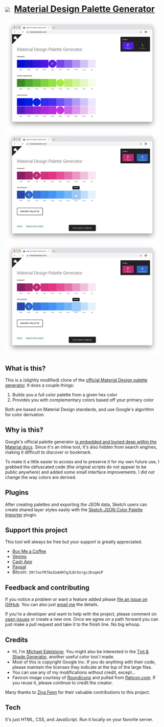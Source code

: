 # [<img src="favicon.ico" width="25px" />](https://materialpalettes.com) &nbsp;[Material Design Palette Generator](https://materialpalettes.com)

[<img src="/images/screenshot-1.png" />](https://materialpalettes.com)
[<img src="/images/screenshot-2.png" />](https://materialpalettes.com)
[<img src="/images/screenshot-3.png" />](https://materialpalettes.com)

## What is this?

This is a (slightly modified) clone of the [official Material Design palette generator](https://material.io/design/color/the-color-system.html#tools-for-picking-colors). It does a couple things:

1. Builds you a full color palette from a given hex color
2. Provides you with complementary colors based off your primary color

Both are based on Material Design standards, and use Google's algorithm for color derivation.

## Why is this?

Google's official palette generator [is embedded and buried deep within the Material docs](https://material.io/design/color/the-color-system.html#tools-for-picking-colors). Since it's an inline tool, it's also hidden from search engines, making it difficult to discover or bookmark.

To make it a little easier to access and to preserve it for my own future use, I grabbed the obfuscated code (the original scripts do not appear to be public anywhere) and added some small interface improvements. I did _not_ change the way colors are derived.

## Plugins

After creating palettes and exporting the JSON data, Sketch users can create shared layer styles easily with the [Sketch JSON Color Palette Importer](https://github.com/ziyafenn/sketch-json-color-palette-importer) plugin.

## Support this project
This tool will always be free but your support is greatly appreciated.

- [Buy Me a Coffee](https://www.buymeacoffee.com/edelstone)
- [Venmo](https://venmo.com/michaeledelstone)
- [Cash App](https://cash.app/$edelstone)
- [Paypal](https://www.paypal.me/edelstone)
- Bitcoin: `39t7oofR7AoZoAdH7gJLBrGnrgcJbsqmiP`

## Feedback and contributing
If you notice a problem or want a feature added please [file an issue on GitHub](https://github.com/edelstone/material-palette-generator/issues/new). You can also just [email me](mailto:michael.edelstone@gmail.com) the details.

If you're a developer and want to help with the project, please comment on [open issues](https://github.com/edelstone/material-palette-generator/issues) or create a new one. Once we agree on a path forward you can just make a pull request and take it to the finish line. No big whoop.

## Credits

- Hi, I'm [Michael Edelstone](https://michaeledelstone.com). You might also be interested in the [Tint & Shade Generator](https://maketintsandshades.com), another useful color tool I made.
- Most of this is copyright Google Inc. If you do anything with their code, please maintain the licenses they indicate at the top of the large files.
- You can use any of my modifications without credit, except...
- Favicon image courtesy of [Roundicons](https://roundicons.com/) and pulled from [flaticon.com](https://flaticon.com). If you reuse it, please continue to credit the creator.

Many thanks to [Ziya Fenn](https://github.com/ziyafenn) for their valuable contributions to this project.

## Tech

It's just HTML, CSS, and JavaScript. Run it locally on your favorite server.
